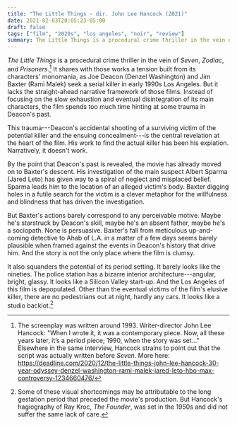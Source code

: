 ```yaml
---
title: "The Little Things - dir. John Lee Hancock (2021)"
date: 2021-02-03T20:05:23-05:00
draft: false
tags: ["film", "2020s", "los angeles", "noir", "review"]
summary: The Little Things is a procedural crime thriller in the vein of *Seven*, *Zodiac*, and *Prisoners*. It shares with those works a tension built from its characters' monomania, as Joe Deacon (Denzel Washington) and Jim Baxter (Rami Malek) seek a serial killer in early 1990s Los Angeles.
---
```

*The Little Things* is a procedural crime thriller in the vein of *Seven*, *Zodiac*, and *Prisoners*.[^1] It shares with those works a tension built from its characters' monomania, as Joe Deacon (Denzel Washington) and Jim Baxter (Rami Malek) seek a serial killer in early 1990s Los Angeles. But it lacks the straight-ahead narrative framework of those films. Instead of focusing on the slow exhaustion and eventual disintegration of its main characters, the film spends too much time hinting at some trauma in Deacon's past.

This trauma---Deacon's accidental shooting of a surviving victim of the potential killer and the ensuing concealment---is the central revelation at the heart of the film. His work to find the actual killer has been his expiation. Narratively, it doesn't work.

By the point that Deacon's past is revealed, the movie has already moved on to Baxter's descent. His investigation of the main suspect Albert Sparma (Jared Leto) has given way to a spiral of neglect and misplaced belief. Sparma leads him to the location of an alleged victim's body. Baxter digging holes in a futile search for the victim is a clever metaphor for the willfulness and blindness that has driven the investigation.

But Baxter's actions barely correspond to any perceivable motive. Maybe he's starstruck by Deacon's skill, maybe he's an absent father, maybe he's a sociopath. None is persuasive. Baxter's fall from meticulous up-and-coming detective to Ahab of L.A. in a matter of a few days seems barely plausible when framed against the events in Deacon's history that drive him. And the story is not the only place where the film is clumsy.


It also squanders the potential of its period setting. It barely looks like the nineties. The police station has a bizarre  interior architecture---angular, bright, glassy. It looks like a Silicon Valley start-up. And the Los Angeles of this film is depopulated. Other than the eventual victims of the film's elusive killer, there are no pedestrians out at night, hardly any cars. It looks like a studio backlot.[^2]





[^2]: Some of these visual shortcomings may be attributable to the long gestation period that preceded the movie's production. But Hancock's hagiography of Ray Kroc, *The Founder*, was set in the 1950s and did not suffer the same lack of care.

[^1]: The screenplay was written around 1993. Writer-director John Lee Hancock: "When I wrote it, it was a contemporary piece. Now, all these years later, it’s a period piece; 1990, when the story was set..." Elsewhere in the same interview, Hancock strains to point out that the script was actually written before *Seven*. More here: https://deadline.com/2020/12/the-little-things-john-lee-hancock-30-year-odyssey-denzel-washington-rami-malek-jared-leto-hbo-max-controversy-1234660476/
